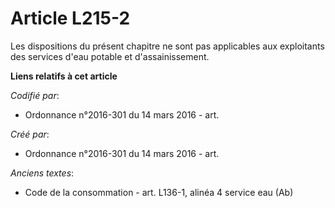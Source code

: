 # Article L215-2

Les dispositions du présent chapitre ne sont pas applicables aux exploitants des services d'eau potable et d'assainissement.

**Liens relatifs à cet article**

_Codifié par_:

  - Ordonnance n°2016-301 du 14 mars 2016 - art.

_Créé par_:

  - Ordonnance n°2016-301 du 14 mars 2016 - art.

_Anciens textes_:

  - Code de la consommation - art. L136-1, alinéa 4 service eau (Ab)
